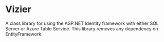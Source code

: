 Vizier
======

A class library for using the ASP.NET Identity framework with either SQL Server or Azure Table Service. This library removes any dependency on EntityFramework.


